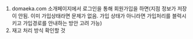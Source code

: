 1. domaeka.com 소개페이지에서 로그인을 통해 회원가입을 하면(지점 정보가 저장이 안됨. 이미 가입상태라면 문제가 없음. 가입 상태가 아니라면 가입처리를 블럭시키고 가입경로를 안내하는 방안 고려 가능)
2. 재고 처리 방식 확인할 것 